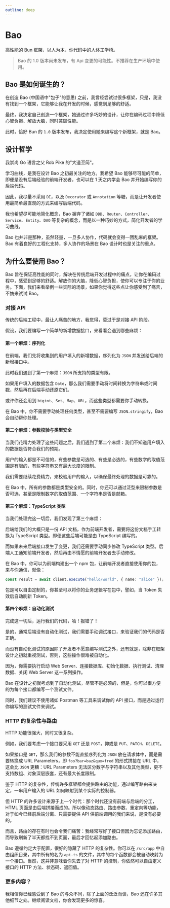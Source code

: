 ```yaml
---
outline: deep
---
```


# Bao

高性能的 Bun 框架，以人为本，你代码中的人体工学椅。

> Bao 的 1.0 版本尚未发布，有 Api 变更的可能性。不推荐在生产环境中使用。

## Bao 是如何诞生的？

在创造 Bao (中国语中"包子"的意思) 之前，我曾经尝试过很多框架，只是，我没有找到一个框架，它能够让我在开发的时候，感觉到足够的舒适。

最终，我决定自己创造一个框架，她通过许多巧妙的设计，让你在编码过程中降低心智负担、解放大脑，同时兼顾性能。

此时，恰好 Bun 的 `1.0` 版本发布，我决定使用她来编写这个新框架，就是 Bao。

## 设计哲学

我崇尚 Go 语言之父 Rob Pike 的"大道至简"。

学习曲线，是我在设计 Bao 之初最关注的地方。我希望 Bao 能够尽可能的简单，即便是没有后端经验的前端开发者，也可以在 1 天之内学会 Bao 并开始编写你的后端代码。

因此，我尽量不采用 `DI`，以及 `Decorator` 或 `Annotation` 等糖，而是让开发者使用最简单最直观的方式来编写后端代码。

我也希望尽可能地简化概念，Bao 摒弃了诸如 `DDD`、`Router`、`Controller`、`Service`、`Entity`、`DAO` 等复杂的概念，而是以一种巧妙的方式，简化开发者的学习曲线。

Bao 也并非是那种，虽然轻量，一旦多人协作，代码就会变得一团乱麻的框架。Bao 有着良好的工程化支持，多人协作的场景在 Bao 设计时也是关注的重点。

## 为什么要使用 Bao？

Bao 旨在保证高性能的同时，解决在传统后端开发过程中的痛点，让你在编码过程中，感受到足够的舒适。解放你的大脑，降低心智负担，使你可以专注于你的业务。下面，我们来看举例一些实际的场景，如果你觉得这些点让你感受到了痛苦，不妨来试试 Bao。

### 对接 API

传统的后端工程中，最让人痛苦的地方，我觉得，莫过于是对接 API 阶段。

假设，我们要编写一个简单的新增数据接口，来看看会遇到哪些麻烦：

#### 第一个麻烦：序列化

在前端，我们先将收集到的用户填入的新增数据，序列化为 `JSON` 并发送给后端的新增接口中。

此时我们遇到了第一个麻烦：`JSON` 所支持的类型有限。

如果用户填入的数据包含 `Date`，那么我们需要手动将时间转换为字符串或时间戳，然后再在后端手动还原它们。

或许你还会用到 `bigint`、`Set`、`Map`、`URL`，而这些类型都需要你手动转换。

在 Bao 中，你不需要手动处理任何类型，甚至不需要编写 `JSON.stringify`，Bao 会自动帮你处理。

#### 第二个麻烦：参数校验与类型安全

当我们花精力处理了这些问题之后，我们遇到了第二个麻烦：我们不知道用户填入的数据是否符合我们的预期。

用户的输入都是不可信的，有些参数是可选的、有些是必选的，有些数字的取值范围是有限的，有些字符串又有最大长度的限制。

我们需要继续花费精力，来校验用户的输入，以确保最终处理的数据是可靠的。

在 Bao 中，所有的参数都是类型安全的。同时，你还可以通过泛型来限制参数是否可选，甚至是限制数字的取值范围、一个字符串是否是邮箱。

#### 第三个麻烦：TypeScript 类型

当我们处理完这一切后，我们发现了第三个麻烦：

后端给我们的大概只是一份 API 文档，作为前端开发者，需要将这份文档手工转换为 TypeScript 类型。即便这些后端可能是由 TypeScript 编写的。

而如果未来后端接口发生了变更，我们还需要手动同步修改 TypeScript 类型。后端人工通知前端开发者，然后再由不情愿的前端开发者去手动修改。

在 Bao 中，你可以为前端构建出一个 npm 包，让前端开发者直接使用你的包，来与你通信，就像：

```ts
const result = await client.execute("hello/world", { name: "alice" });
```

包是可以自由定制的，你甚至可以将你的业务逻辑写在包中，譬如，当 Token 失效后自动刷新 Token。

#### 第四个麻烦：自动化测试

完成这一切后，运行我们的代码，哈！报错了！

是的，通常后端没有自动化测试，我们需要手动调试接口，来验证我们的代码是否正确。

而没有自动化测试的原因除了开发者不愿意编写测试之外，还有就是，除非在框架设计之初就重视测试，否则，这些操作很难被自动化。

因为，你需要执行启动 Web Server、连接数据库、初始化数据、执行测试、清理数据、关闭 Web Server 这一系列操作。

Bao 在设计之初就考虑到了自动化测试，尽管不是必须的，但是，你可以很方便的为每个接口都编写一个测试文件。

同时，我们建议不使用诸如 Postman 等工具来调试你的 API 接口，而是通过运行你编写的测试文件来调试。

### HTTP 的复杂性与路由

HTTP 功能很强大，同时又很复杂。

例如，我们要考虑一个接口要采用 `GET` 还是 `POST`，抑或是 `PUT`、`PATCH`、`DELETE`。

如果接口是 `GET`，那么我们的参数不能直接序列化为 `JSON` 放在请求体中，而是需要转换成 URL Parameters，即 `foo?bar=baz&qux=fred` 的形式拼接在 URL 中，这会比 `JSON` 更糟：URL Parameters 无法区分数字与字符串以及其他类型，更不支持数组、对象深层嵌套，还有最大长度限制。

鉴于 HTTP 的复杂性，传统许多框架都会提供路由的功能，通过编写路由来决定，一串用户输入的 URL 如何映射到某个实际的控制器。

但 HTTP 的许多设计来源于上一个时代：那个时代还没有前端与后端的分工，HTML 页面是由后端拼接而成的。所以像动态路由、路由参数、重定向等功能，对于如今已经前后端分离、只需要提供 API 供前端调用的我们来说，是没有必要的。

而且，路由的存在有时也会令我们痛苦：我经常写好了接口但因为忘记添加路由，而导致刷新了半天都找不到页面，最后才回忆起添加路由。

Bao 遵循约定大于配置，很好的隐藏了 HTTP 的复杂性。你可以在 `/src/app` 中自由组织目录，其中所有的名为 `api.ts` 的文件，其中的每个函数都会被自动映射为一个接口。当然，这并非意味着你失去了对 HTTP 的控制，你依然可以自由定义接口的 HTTP 方法、状态码、返回值。

### 更多内容？

我相信你已经感受到了 Bao 的与众不同，除了上面的泛泛而谈，Bao 还在许多其他细节之处。继续阅读文档，你会发现更多的惊喜。
